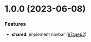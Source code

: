 # 1.0.0 (2023-06-08)


### Features

* **shared:** implement navbar ([97aae62](https://github.com/Khumozin/todo/commit/97aae62ee666c988a7d1febd1c66a56412062534))
